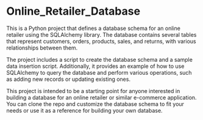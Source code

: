 # Online_Retailer_Database
This is a Python project that defines a database schema for an online retailer using the SQLAlchemy library. The database contains several tables that represent customers, orders, products, sales, and returns, with various relationships between them.

The project includes a script to create the database schema and a sample data insertion script. Additionally, it provides an example of how to use SQLAlchemy to query the database and perform various operations, such as adding new records or updating existing ones.

This project is intended to be a starting point for anyone interested in building a database for an online retailer or similar e-commerce application. You can clone the repo and customize the database schema to fit your needs or use it as a reference for building your own database.
